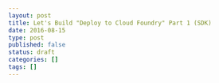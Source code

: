 ```yaml
---
layout: post
title: Let's Build "Deploy to Cloud Foundry" Part 1 (SDK)
date: 2016-08-15
type: post
published: false
status: draft
categories: []
tags: []
---
```


